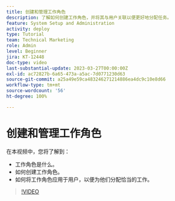 ```yaml
---
title: 创建和管理工作角色
description: 了解如何创建工作角色，并将其与用户关联以便更好地分配任务。
feature: System Setup and Administration
activity: deploy
type: Tutorial
team: Technical Marketing
role: Admin
level: Beginner
jira: KT-12448
doc-type: video
last-substantial-update: 2023-03-27T00:00:00Z
exl-id: ac72827b-6a65-473a-a5ac-7d0771230d63
source-git-commit: a25a49e59ca483246271214886ea4dc9c10e8d66
workflow-type: tm+mt
source-wordcount: '56'
ht-degree: 100%

---
```


# 创建和管理工作角色

在本视频中，您将了解到：

* 工作角色是什么。
* 如何创建工作角色。
* 如何将工作角色应用于用户，以便为他们分配恰当的工作。

>[!VIDEO](https://video.tv.adobe.com/v/3416966/?quality=12&learn=on)
